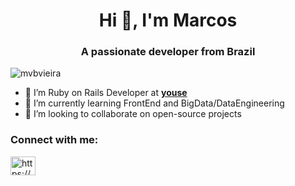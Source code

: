 <h1 align="center">Hi 👋, I'm Marcos</h1>
<h3 align="center">A passionate developer from Brazil</h3>

<p align="left"> <img src="https://komarev.com/ghpvc/?username=mvbvieira&label=Profile%20views&color=0e75b6&style=flat" alt="mvbvieira" /> </p>

- 🔭 I’m Ruby on Rails Developer at <a href="http://www.youse.com.br"> **youse**</a>
- 🌱 I’m currently learning FrontEnd and BigData/DataEngineering
- 👯 I’m looking to collaborate on open-source projects

<h3 align="left">Connect with me:</h3>
<p align="left">
<a href="https://linkedin.com/in/https://www.linkedin.com/in/mavbvieira/" target="blank"><img align="center" src="https://cdn.jsdelivr.net/npm/simple-icons@3.0.1/icons/linkedin.svg" alt="https://www.linkedin.com/in/mavbvieira/" height="30" width="40" /></a>
</p>

<!--
**mvbvieira/mvbvieira** is a ✨ _special_ ✨ repository because its `README.md` (this file) appears on your GitHub profile.

Here are some ideas to get you started:

- 🔭 I’m currently working on ...
- 🌱 I’m currently learning ...
- 👯 I’m looking to collaborate on ...
- 🤔 I’m looking for help with ...
- 💬 Ask me about ...
- 📫 How to reach me: ...
- 😄 Pronouns: ...
- ⚡ Fun fact: ...
-->
